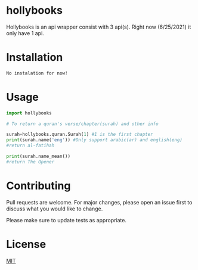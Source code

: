 # hollybooks
Hollybooks is an api wrapper consist with 3 api(s). Right now (6/25/2021) it only have 1 api. 
 
# Installation 
```bash
No instalation for now!
```

# Usage

```python
import hollybooks

# To return a quran's verse/chapter(surah) and other info

surah=hollybooks.quran.Surah(1) #1 is the first chapter
print(surah.name('eng')) #Only support arabic(ar) and english(eng)
#return al-fatihah

print(surah.name_mean())
#return The Opener
```

# Contributing
Pull requests are welcome. For major changes, please open an issue first to discuss what you would like to change.

Please make sure to update tests as appropriate.

# License
[MIT](https://choosealicense.com/licenses/mit/)
